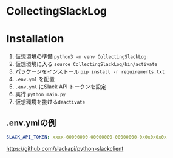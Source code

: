 # CollectingSlackLog

# Installation

1. 仮想環境の準備 `python3 -m venv CollectingSlackLog`
2. 仮想環境に入る `source CollectingSlackLog/bin/activate`
3. パッケージをインストール `pip install -r requirements.txt`
4. `.env.yml` を配置
5. `.env.yml` にSlack API トークンを設定
6. 実行 `python main.py`
7. 仮想環境を抜ける`deactivate`

## .env.ymlの例

```yaml
SLACK_API_TOKEN: xxxx-00000000-00000000-00000000-0x0x0x0x0x
```

https://github.com/slackapi/python-slackclient
